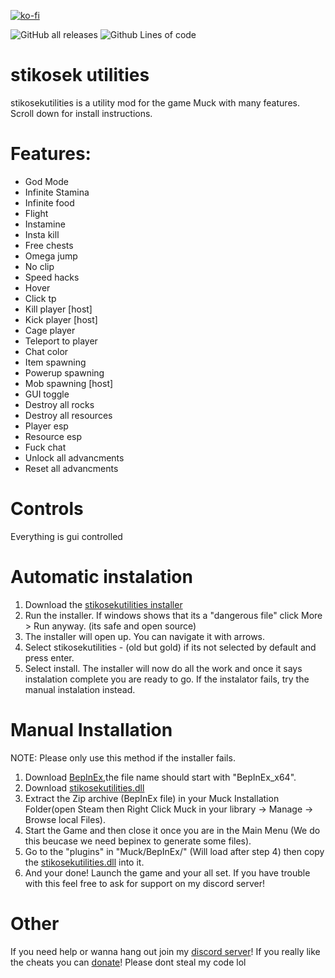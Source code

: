 [![ko-fi](https://ko-fi.com/img/githubbutton_sm.svg)](https://ko-fi.com/stikosek)
 
![GitHub all releases](https://img.shields.io/github/downloads/stikosek/stikosekutilities/total?color=%23FF8C00&style=flat-square)
![Github Lines of code](https://img.shields.io/tokei/lines/github/stikosek/stikosekutilities?style=flat-square)


# stikosek utilities
stikosekutilities is a utility mod for the game Muck with many features.
Scroll down for install instructions.

# Features:
- God Mode
- Infinite Stamina
- Infinite food
- Flight
- Instamine
- Insta kill
- Free chests
- Omega jump
- No clip
- Speed hacks
- Hover
- Click tp
- Kill player [host]
- Kick player [host]
- Cage player
- Teleport to player
- Chat color
- Item spawning
- Powerup spawning
- Mob spawning [host]
- GUI toggle
- Destroy all rocks
- Destroy all resources
- Player esp
- Resource esp
- Fuck chat
- Unlock all advancments
- Reset all advancments

# Controls
Everything is gui controlled

# Automatic instalation
 1. Download the [stikosekutilities installer](https://github.com/Dev-Packet/stikosekutilities2-installer/releases/download/1.0.0.0/stikosekutilities2_Installer.exe)
 2. Run the installer. If windows shows that its a "dangerous file" click More > Run anyway. (its safe and open source)
 3. The installer will open up. You can navigate it with arrows.
 4. Select stikosekutilities - (old but gold) if its not selected by default and press enter.
 5. Select install.
 The installer will now do all the work and once it says instalation complete you are ready to go.
 If the instalator fails, try the manual instalation instead.
 
# Manual Installation
 NOTE: Please only use this method if the installer fails.
 1. Download [BepInEx](https://github.com/BepInEx/BepInEx/releases/tag/v5.4.21),the file name should start with "BepInEx_x64".
 2. Download [stikosekutilities.dll](https://github.com/stikosek/stikosekutilities/releases/download/download/stikosekutilitites.dll)
 3. Extract the Zip archive (BepInEx file) in your Muck Installation Folder(open Steam then Right Click Muck in your library -> Manage -> Browse local Files).
 4. Start the Game and then close it once you are in the Main Menu (We do this beucase we need bepinex to generate some files).
 5. Go to the "plugins" in "Muck/BepInEx/" (Will load after step 4) then copy the [stikosekutilities.dll](https://github.com/stikosek/stikosekutilities/releases/latest/download/stikosekutilities2.dll) into it.
 6. And your done! Launch the game and your all set. If you have trouble with this feel free to ask for support on my discord server!

# Other
If you need help or wanna hang out join my [discord server](https://discord.gg/29PAur9AkB)!
If you really like the cheats you can [donate](https://ko-fi.com/stikosek)!
Please dont steal my code lol



 
